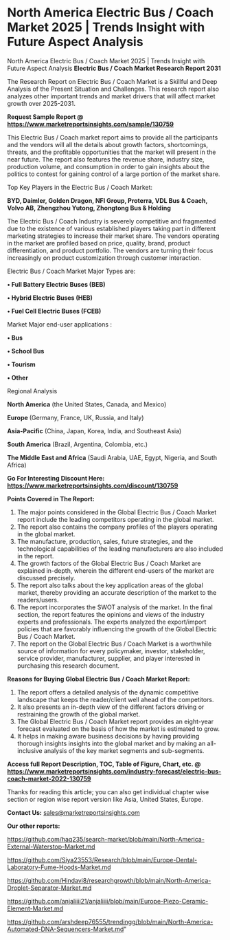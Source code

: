 # North America Electric Bus / Coach Market 2025 | Trends Insight with Future Aspect Analysis
North America Electric Bus / Coach Market 2025 | Trends Insight with Future Aspect Analysis
<strong>Electric Bus / Coach Market Research Report 2031</strong>

The Research Report on Electric Bus / Coach Market is a Skillful and Deep Analysis of the Present Situation and Challenges. This research report also analyzes other important trends and market drivers that will affect market growth over 2025-2031.

<strong>Request Sample Report @ <a href=https://www.marketreportsinsights.com/sample/130759>https://www.marketreportsinsights.com/sample/130759</a></strong>

This Electric Bus / Coach market report aims to provide all the participants and the vendors will all the details about growth factors, shortcomings, threats, and the profitable opportunities that the market will present in the near future. The report also features the revenue share, industry size, production volume, and consumption in order to gain insights about the politics to contest for gaining control of a large portion of the market share.

Top Key Players in the Electric Bus / Coach Market:

<strong>BYD, Daimler, Golden Dragon, NFI Group, Proterra, VDL Bus & Coach, Volvo AB, Zhengzhou Yutong, Zhongtong Bus & Holding</strong>

The Electric Bus / Coach Industry is severely competitive and fragmented due to the existence of various established players taking part in different marketing strategies to increase their market share. The vendors operating in the market are profiled based on price, quality, brand, product differentiation, and product portfolio. The vendors are turning their focus increasingly on product customization through customer interaction.

Electric Bus / Coach Market Major Types are:

<strong>• Full Battery Electric Buses (BEB)

• Hybrid Electric Buses (HEB)

• Fuel Cell Electric Buses (FCEB)</strong>

Market Major end-user applications :

<strong>• Bus

• School Bus

• Tourism

• Other</strong>

Regional Analysis

</u><strong><b>North America</b></strong> (the United States, Canada, and Mexico)

<strong><b>Europe </b></strong>(Germany, France, UK, Russia, and Italy)

<strong><b>Asia-Pacific</b></strong> (China, Japan, Korea, India, and Southeast Asia)

<strong><b>South America</b></strong> (Brazil, Argentina, Colombia, etc.)

<strong><b>The Middle East and Africa</b></strong> (Saudi Arabia, UAE, Egypt, Nigeria, and South Africa)

<strong>Go For Interesting Discount Here: <a href=https://www.marketreportsinsights.com/discount/130759>https://www.marketreportsinsights.com/discount/130759</a></strong>

<strong>Points Covered in The Report:</strong>
<ol>
  <li>The major points considered in the Global Electric Bus / Coach Market report include the leading competitors operating in the global market.</li>
  <li>The report also contains the company profiles of the players operating in the global market.</li>
  <li>The manufacture, production, sales, future strategies, and the technological capabilities of the leading manufacturers are also included in the report.</li>
  <li>The growth factors of the Global Electric Bus / Coach Market are explained in-depth, wherein the different end-users of the market are discussed precisely.</li>
  <li>The report also talks about the key application areas of the global market, thereby providing an accurate description of the market to the readers/users.</li>
  <li>The report incorporates the SWOT analysis of the market. In the final section, the report features the opinions and views of the industry experts and professionals. The experts analyzed the export/import policies that are favorably influencing the growth of the Global Electric Bus / Coach Market.</li>
  <li>The report on the Global Electric Bus / Coach Market is a worthwhile source of information for every policymaker, investor, stakeholder, service provider, manufacturer, supplier, and player interested in purchasing this research document.</li>
</ol>
<strong>Reasons for Buying Global Electric Bus / Coach Market Report:</strong>

<ol>
  <li>The report offers a detailed analysis of the dynamic competitive landscape that keeps the reader/client well ahead of the competitors.</li>
  <li>It also presents an in-depth view of the different factors driving or restraining the growth of the global market.</li>
  <li>The Global Electric Bus / Coach Market report provides an eight-year forecast evaluated on the basis of how the market is estimated to grow.</li>
  <li>It helps in making aware business decisions by having providing thorough insights insights into the global market and by making an all-inclusive analysis of the key market segments and sub-segments.</li>
</ol>
<strong>Access full Report Description, TOC, Table of Figure, Chart, etc. @ <a href=https://www.marketreportsinsights.com/industry-forecast/electric-bus-coach-market-2022-130759>https://www.marketreportsinsights.com/industry-forecast/electric-bus-coach-market-2022-130759</a></strong>


Thanks for reading this article; you can also get individual chapter wise section or region wise report version like Asia, United States, Europe.

<strong>Contact Us:</strong>
sales@marketreportsinsights.com

<strong>Our other reports:</strong>

<a href=https://github.com/haq235/search-market/blob/main/North-America-External-Waterstop-Market.md>https://github.com/haq235/search-market/blob/main/North-America-External-Waterstop-Market.md</a>

<a href=https://github.com/Siya23553/Research/blob/main/Europe-Dental-Laboratory-Fume-Hoods-Market.md>https://github.com/Siya23553/Research/blob/main/Europe-Dental-Laboratory-Fume-Hoods-Market.md</a>

<a href=https://github.com/Hindavi8/researchgrowth/blob/main/North-America-Droplet-Separator-Market.md>https://github.com/Hindavi8/researchgrowth/blob/main/North-America-Droplet-Separator-Market.md</a>

<a href=https://github.com/anjaliiii21/anjaliiii/blob/main/Europe-Piezo-Ceramic-Element-Market.md>https://github.com/anjaliiii21/anjaliiii/blob/main/Europe-Piezo-Ceramic-Element-Market.md</a>

<a href=https://github.com/arshdeep76555/trendingg/blob/main/North-America-Automated-DNA-Sequencers-Market.md>https://github.com/arshdeep76555/trendingg/blob/main/North-America-Automated-DNA-Sequencers-Market.md</a>"
